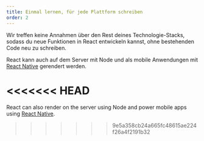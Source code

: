```yaml
---
title: Einmal lernen, für jede Plattform schreiben
order: 2
---
```


Wir treffen keine Annahmen über den Rest deines Technologie-Stacks, sodass du neue Funktionen in React entwickeln kannst, ohne bestehenden Code neu zu schreiben.

React kann auch auf dem Server mit Node und als mobile Anwendungen mit [React Native](https://facebook.github.io/react-native/) gerendert werden.


<<<<<<< HEAD
=======
React can also render on the server using Node and power mobile apps using [React Native](https://reactnative.dev/).
>>>>>>> 9e5a358cb24a665fc48615ae224f26a4f2191b32
